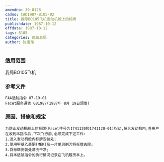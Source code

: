 ```yaml
---
amendno: 39-0128  
cadno: CAD1987-B105-02  
title: 拆除BO105飞机发动机舱上的标牌  
publishdate: 1987-10-12  
effdate: 1987-10-12  
tags: B105  
categories: 民航总局  
author: 陈南玲  
---
```

  
### 适用范围  
我局BO105飞机  
  
<!--more-->  
### 参考文件  
    FAA适航指令 87-19-01  
    Facet服务通告 081987(1987年 8月 19日颁发)  
  
### 原因、措施和规定  
    为防止发动机舱上的标牌(Facet件号为1741120和1741120-01)松动,掉入发动机内,各用户在收到本指令后,下次飞行前,必须完成下述工作:  
    1.进入发动机舱内标牌安装处;  
    2.使用甲基乙基酮(MEK)及一片单刃剃刀将标牌去除;  
    3.将标牌安装处清冼干净;  
    4.将本适航指令的执行情况记录在飞机履历本上。  
  
